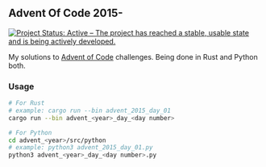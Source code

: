 ## Advent Of Code 2015-
[![Project Status: Active – The project has reached a stable, usable state and is being actively developed.](https://www.repostatus.org/badges/latest/active.svg)](https://www.repostatus.org/#active)   

My solutions to [Advent of Code](https://adventofcode.com) challenges. Being done in Rust and Python both.

### Usage
```sh
# For Rust
# example: cargo run --bin advent_2015_day_01
cargo run --bin advent_<year>_day_<day number>

# For Python
cd advent_<year>/src/python
# example: python3 advent_2015_day_01.py
python3 advent_<year>_day_<day number>.py
```
